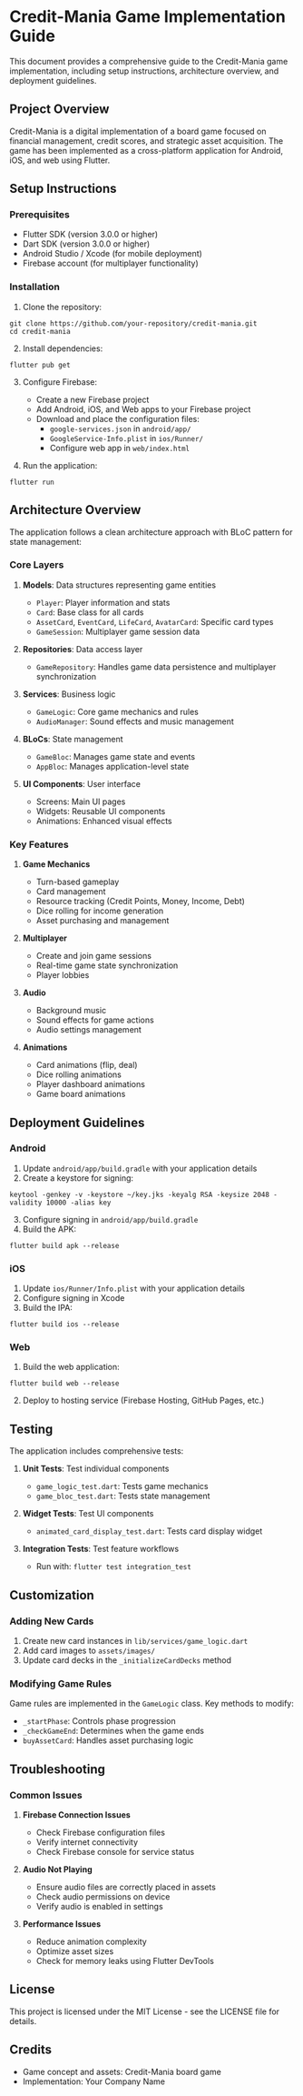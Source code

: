# Credit-Mania Game Implementation Guide

This document provides a comprehensive guide to the Credit-Mania game implementation, including setup instructions, architecture overview, and deployment guidelines.

## Project Overview

Credit-Mania is a digital implementation of a board game focused on financial management, credit scores, and strategic asset acquisition. The game has been implemented as a cross-platform application for Android, iOS, and web using Flutter.

## Setup Instructions

### Prerequisites

- Flutter SDK (version 3.0.0 or higher)
- Dart SDK (version 3.0.0 or higher)
- Android Studio / Xcode (for mobile deployment)
- Firebase account (for multiplayer functionality)

### Installation

1. Clone the repository:
```
git clone https://github.com/your-repository/credit-mania.git
cd credit-mania
```

2. Install dependencies:
```
flutter pub get
```

3. Configure Firebase:
   - Create a new Firebase project
   - Add Android, iOS, and Web apps to your Firebase project
   - Download and place the configuration files:
     - `google-services.json` in `android/app/`
     - `GoogleService-Info.plist` in `ios/Runner/`
     - Configure web app in `web/index.html`

4. Run the application:
```
flutter run
```

## Architecture Overview

The application follows a clean architecture approach with BLoC pattern for state management:

### Core Layers

1. **Models**: Data structures representing game entities
   - `Player`: Player information and stats
   - `Card`: Base class for all cards
   - `AssetCard`, `EventCard`, `LifeCard`, `AvatarCard`: Specific card types
   - `GameSession`: Multiplayer game session data

2. **Repositories**: Data access layer
   - `GameRepository`: Handles game data persistence and multiplayer synchronization

3. **Services**: Business logic
   - `GameLogic`: Core game mechanics and rules
   - `AudioManager`: Sound effects and music management

4. **BLoCs**: State management
   - `GameBloc`: Manages game state and events
   - `AppBloc`: Manages application-level state

5. **UI Components**: User interface
   - Screens: Main UI pages
   - Widgets: Reusable UI components
   - Animations: Enhanced visual effects

### Key Features

1. **Game Mechanics**
   - Turn-based gameplay
   - Card management
   - Resource tracking (Credit Points, Money, Income, Debt)
   - Dice rolling for income generation
   - Asset purchasing and management

2. **Multiplayer**
   - Create and join game sessions
   - Real-time game state synchronization
   - Player lobbies

3. **Audio**
   - Background music
   - Sound effects for game actions
   - Audio settings management

4. **Animations**
   - Card animations (flip, deal)
   - Dice rolling animations
   - Player dashboard animations
   - Game board animations

## Deployment Guidelines

### Android

1. Update `android/app/build.gradle` with your application details
2. Create a keystore for signing:
```
keytool -genkey -v -keystore ~/key.jks -keyalg RSA -keysize 2048 -validity 10000 -alias key
```
3. Configure signing in `android/app/build.gradle`
4. Build the APK:
```
flutter build apk --release
```

### iOS

1. Update `ios/Runner/Info.plist` with your application details
2. Configure signing in Xcode
3. Build the IPA:
```
flutter build ios --release
```

### Web

1. Build the web application:
```
flutter build web --release
```
2. Deploy to hosting service (Firebase Hosting, GitHub Pages, etc.)

## Testing

The application includes comprehensive tests:

1. **Unit Tests**: Test individual components
   - `game_logic_test.dart`: Tests game mechanics
   - `game_bloc_test.dart`: Tests state management

2. **Widget Tests**: Test UI components
   - `animated_card_display_test.dart`: Tests card display widget

3. **Integration Tests**: Test feature workflows
   - Run with: `flutter test integration_test`

## Customization

### Adding New Cards

1. Create new card instances in `lib/services/game_logic.dart`
2. Add card images to `assets/images/`
3. Update card decks in the `_initializeCardDecks` method

### Modifying Game Rules

Game rules are implemented in the `GameLogic` class. Key methods to modify:

- `_startPhase`: Controls phase progression
- `_checkGameEnd`: Determines when the game ends
- `buyAssetCard`: Handles asset purchasing logic

## Troubleshooting

### Common Issues

1. **Firebase Connection Issues**
   - Check Firebase configuration files
   - Verify internet connectivity
   - Check Firebase console for service status

2. **Audio Not Playing**
   - Ensure audio files are correctly placed in assets
   - Check audio permissions on device
   - Verify audio is enabled in settings

3. **Performance Issues**
   - Reduce animation complexity
   - Optimize asset sizes
   - Check for memory leaks using Flutter DevTools

## License

This project is licensed under the MIT License - see the LICENSE file for details.

## Credits

- Game concept and assets: Credit-Mania board game
- Implementation: Your Company Name
